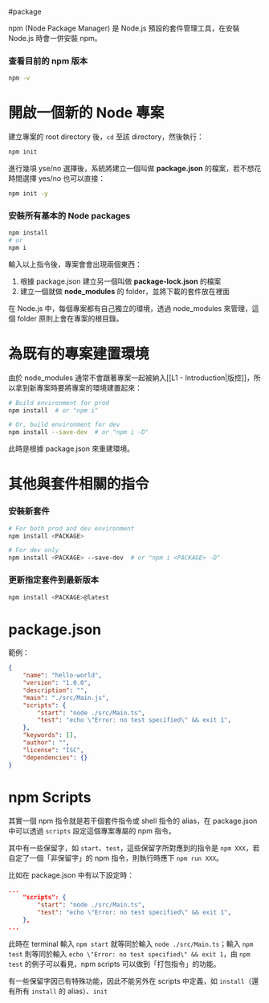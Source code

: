 #package 

npm (Node Package Manager) 是 Node.js 預設的套件管理工具，在安裝 Node.js 時會一併安裝 npm。

### 查看目前的 npm 版本

```bash
npm -v
```

# 開啟一個新的 Node 專案

建立專案的 root directory 後，`cd` 至該 directory，然後執行：

```bash
npm init
```

進行幾項 yse/no 選擇後，系統將建立一個叫做 **package.json** 的檔案，若不想花時間選擇 yes/no 也可以直接：

```bash
npm init -y
```

### 安裝所有基本的 Node packages

```bash
npm install
# or
npm i
```

輸入以上指令後，專案會會出現兩個東西：

1. 根據 package.json 建立另一個叫做 **package-lock.json** 的檔案
2. 建立一個就做 **node_modules** 的 folder，並將下載的套件放在裡面

在 Node.js 中，每個專案都有自己獨立的環境，透過 node_modules 來管理，這個 folder 原則上會在專案的根目錄。

# 為既有的專案建置環境

由於 node_modules 通常不會跟著專案一起被納入[[L1 - Introduction|版控]]，所以拿到新專案時要將專案的環境建置起來：

```bash
# Build environment for prod
npm install  # or "npm i"

# Or, build environment for dev
npm install --save-dev  # or "npm i -D"
```

此時是根據 package.json 來重建環境。

# 其他與套件相關的指令

### 安裝新套件

```sh
# For both prod and dev environment
npm install <PACKAGE>

# For dev only
npm install <PACKAGE> --save-dev  # or "npm i <PACKAGE> -D"
```

### 更新指定套件到最新版本

```sh
npm install <PACKAGE>@latest
```

# package.json

範例：

```json
{
    "name": "hello-world",
    "version": "1.0.0",
    "description": "",
    "main": "./src/Main.js",
    "scripts": {
        "start": "node ./src/Main.ts",
        "test": "echo \"Error: no test specified\" && exit 1",
    },
    "keywords": [],
    "author": "",
    "license": "ISC",
    "dependencies": {}
}
```

# npm Scripts

其實一個 npm 指令就是若干個套件指令或 shell 指令的 alias，在 package.json 中可以透過 `scripts` 設定這個專案專屬的 npm 指令。

其中有一些保留字，如 `start`、`test`，這些保留字所對應到的指令是 `npm XXX`，若自定了一個「非保留字」的 npm 指令，則執行時應下 `npm run XXX`。

比如在 package.json 中有以下設定時：

```json
...
    "scripts": {
        "start": "node ./src/Main.ts",
        "test": "echo \"Error: no test specified\" && exit 1",
    },
...
```

此時在 terminal 輸入 `npm start` 就等同於輸入 `node ./src/Main.ts`；輸入 `npm test` 則等同於輸入 `echo \"Error: no test specified\" && exit 1`，由 `npm test` 的例子可以看見，npm scripts 可以做到「打包指令」的功能。

有一些保留字因已有特殊功能，因此不能另外在 scripts 中定義，如 `install`（還有所有 `install` 的 alias）、`init`
